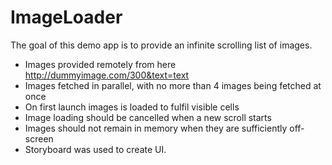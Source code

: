 # ImageLoader

The goal of this demo app is to provide an infinite scrolling list of images.
* Images provided remotely from here  http://dummyimage.com/300&text=text
* Images fetched in parallel, with no more than 4 images being fetched at once 
* On first launch images is loaded to fulfil visible cells 
* Image loading should be cancelled when a new scroll starts
* Images should not remain in memory when they are sufficiently off-screen 
* Storyboard was used to create UI.
